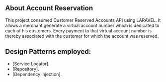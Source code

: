 ## About Account Reservation

This project consumed Customer Reserved Accounts API using LARAVEL. It allows a merchant generate a virtual account number which is dedicated to each of his customers. Every payment to that virtual account number is thereby associated with the customer for which the account was reserved.

## Design Patterns employed:
- [Service Locator].
- [Repository].
- [Dependency injection].
